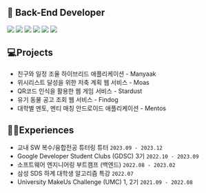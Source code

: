 ## 📌 Back-End Developer
<div>
<img src="https://img.shields.io/badge/Java-007396?style=flat&logo=java&logoColor=white"> 
<img src="https://img.shields.io/badge/springboot-6DB33F?style=flat&logo=Spring&logoColor=white"> 
<img src="https://img.shields.io/badge/MySQL-4479A1?style=flat&logo=mysql&logoColor=white">
<img src="https://img.shields.io/badge/Linux-FCC624?style=flat&logo=linux&logoColor=black"> 
<img src="https://img.shields.io/badge/Amazon AWS-232F3E?style=flat&logo=amazonaws&logoColor=white">
<img src="https://img.shields.io/badge/Git-F05032?style=flat&logo=git&logoColor=white">
</div>

## 💻Projects
- 친구와 일정 조율 하이브리드 애플리케이션 - Manyaak
- 위시리스트 달성을 위한 저축 계획 웹 서비스 - Moas
- QR코드 인식을 활용한 웹 게임 서비스 - Stardust
- 유기 동물 공고 조회 웹 서비스 - Findog
- 대학별 멘토, 멘티 매칭 안드로이드 애플리케이션 - Mentos

  
## 👩‍💻Experiences
- 교내 SW 복수/융합전공 튜터링 튜터 `2023.09 - 2023.12`
- Google Developer Student Clubs (GDSC) 3기 `2022.10 - 2023.09`
- 소프트웨어 엔지니어링 부트캠프 (백엔드) `2022.08 - 2023.02`
- 삼성 SDS 하계 대학생 알고리즘 특강 `2022.07`
- University MakeUs Challenge (UMC) 1, 2기 `2021.09 - 2022.08`
